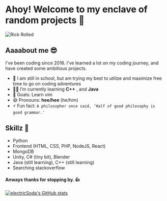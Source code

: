 # Ahoy! Welcome to my enclave of random projects 👋

![Rick Rolled](https://c.tenor.com/VFFJ8Ei3C2IAAAAM/rickroll-rick.gif)

## Aaaabout me 😎
I've been coding since 2016. I've learned a lot on my coding journey, and  have created some ambitious projects.

- 🧾 I am still in school, but am trying my best to utilize and maximize free time to go on coding adventures
- 👨‍🎓 I’m currently learning **C++** , and **Java**
- 🤤 Goals: Learn vim 
- 😄 Pronouns: **hee/hee** (he/him)
- ⚡ Fun fact: `A philosopher once said, ‘Half of good philosophy is good grammar.'`

## Skillz 💯
- Python
- Frontend (HTML, CSS, PHP, NodeJS, React)
- MongoDB
- Unity, C# (tiny bit), Blender
- Java (still learning), C++ (still learning)
- Searching stackoverflow


#### Anways thanks for stopping by. 👍

[![electricSoda's GitHub stats](https://github-readme-stats.vercel.app/api?username=electricSoda)](https://github.com/anuraghazra/github-readme-stats)
